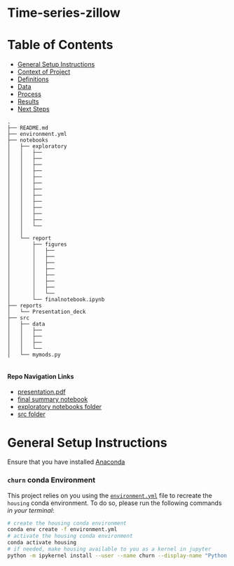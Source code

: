 # Time-series-zillow

# Table of Contents

<!--ts-->
 * [General Setup Instructions](https://github.com/howen7/Time-series-zillow#general-setup-instructions)
 * [Context of Project](https://github.com/howen7/Time-series-zillow)
 * [Definitions](https://github.com/)
 * [Data](https://github.com/chum46/<>#data)
 * [Process](https://github.com/howen7/Time-series-zillow/#models-used--methodology)
 * [Results](https://github.com/chum46/<>#results-future-investigations-and-recommendations)
 * [Next Steps](https://github.com/chum46/<>#future-investigations-and-recommendations)
<!--te-->

```
.
├── README.md     
├── environment.yml
├── notebooks
│   ├── exploratory
│   │   ├── 
│   │   ├── 
│   │   ├── 
│   │   ├── 
│   │   ├── 
│   │   ├── 
│   │   ├──  
│   │   ├──  
│   │   ├──
│   │   ├── 
│   │   ├──
│   │   ├──
│   │   └──
│   │     
│   └── report
│       ├── figures
│       │   ├── 
│       │   ├── 
│       │   ├── 
│       │   ├── 
│       │   ├── 
│       │   ├── 
│       │   ├── 
│       │   └── 
│       └── finalnotebook.ipynb
├── reports
│   └── Presentation_deck
├── src
│   ├── data
│   │   ├── 
│   │   ├── 
│   │   ├── 
│   │   └── 
│   └── mymods.py
    

```
#### Repo Navigation Links
 - [presentation.pdf](https://github.com/chum46/mod-3-project-group-3-chi-sea-ds/blob/master/reports/Group%203%20Customer%20Churn%20Presentation%20Deck.pdf)
 - [final summary notebook](https://github.com/chum46/mod-3-project-group-3-chi-sea-ds/blob/master/notebooks/report/final_notebook.ipynb)
 - [exploratory notebooks folder](https://github.com/chum46/mod-3-project-group-3-chi-sea-ds/tree/master/notebooks/exploratory)
 - [src folder](https://github.com/chum46/mod-3-project-group-3-chi-sea-ds/tree/master/src)
 
# General Setup Instructions 

Ensure that you have installed [Anaconda](https://docs.anaconda.com/anaconda/install/) 

### `churn` conda Environment

This project relies on you using the [`environment.yml`](environment.yml) file to recreate the `housing` conda environment. To do so, please run the following commands *in your terminal*:
```bash
# create the housing conda environment
conda env create -f environment.yml
# activate the housing conda environment
conda activate housing
# if needed, make housing available to you as a kernel in jupyter
python -m ipykernel install --user --name churn --display-name "Python 3 (housing)"
```
